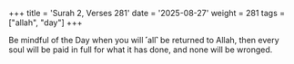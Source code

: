 +++
title = 'Surah 2, Verses 281'
date = '2025-08-27'
weight = 281
tags = ["allah", "day"]
+++

Be mindful of the Day when you will ˹all˺ be returned to Allah, then every soul will be paid in full for what it has done, and none will be wronged.